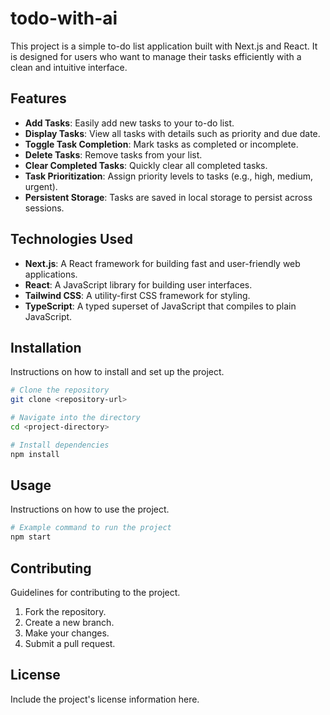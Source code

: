 # todo-with-ai

This project is a simple to-do list application built with Next.js and React. It is designed for users who want to manage their tasks efficiently with a clean and intuitive interface.

## Features

- **Add Tasks**: Easily add new tasks to your to-do list.
- **Display Tasks**: View all tasks with details such as priority and due date.
- **Toggle Task Completion**: Mark tasks as completed or incomplete.
- **Delete Tasks**: Remove tasks from your list.
- **Clear Completed Tasks**: Quickly clear all completed tasks.
- **Task Prioritization**: Assign priority levels to tasks (e.g., high, medium, urgent).
- **Persistent Storage**: Tasks are saved in local storage to persist across sessions.

## Technologies Used

- **Next.js**: A React framework for building fast and user-friendly web applications.
- **React**: A JavaScript library for building user interfaces.
- **Tailwind CSS**: A utility-first CSS framework for styling.
- **TypeScript**: A typed superset of JavaScript that compiles to plain JavaScript.

## Installation

Instructions on how to install and set up the project.

```bash
# Clone the repository
git clone <repository-url>

# Navigate into the directory
cd <project-directory>

# Install dependencies
npm install
```

## Usage

Instructions on how to use the project.

```bash
# Example command to run the project
npm start
```

## Contributing

Guidelines for contributing to the project.

1. Fork the repository.
2. Create a new branch.
3. Make your changes.
4. Submit a pull request.

## License

Include the project's license information here.

